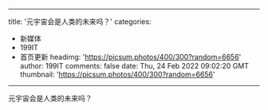 
---
title: '元宇宙会是人类的未来吗？'
categories: 
 - 新媒体
 - 199IT
 - 首页更新
headimg: 'https://picsum.photos/400/300?random=6656'
author: 199IT
comments: false
date: Thu, 24 Feb 2022 09:02:20 GMT
thumbnail: 'https://picsum.photos/400/300?random=6656'
---

<div>   
元宇宙会是人类的未来吗？  
</div>
            